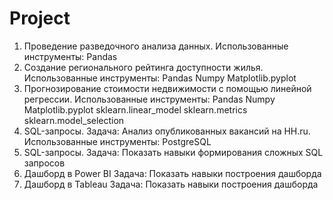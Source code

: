 # Project
1. Проведение разведочного анализа данных. Использованные инструменты:
   Pandas
2. Создание регионального рейтинга доступности жилья. Использованные инструменты:
   Pandas
   Numpy
   Matplotlib.pyplot
3. Прогнозирование стоимости недвижимости с помощью линейной регрессии. Использованные инструменты:
   Pandas
   Numpy
   Matplotlib.pyplot
   sklearn.linear_model
   sklearn.metrics
   sklearn.model_selection
4. SQL-запросы.
   Задача: Анализ опубликованных вакансий на HH.ru. Использованные инструменты:
   PostgreSQL
5. SQL-запросы.
   Задача: Показать навыки формирования сложных SQL запросов
6. Дашборд в Power BI
   Задача: Показать навыки построения дашборда
7. Дашборд в Tableau
   Задача: Показать навыки построения дашборда
